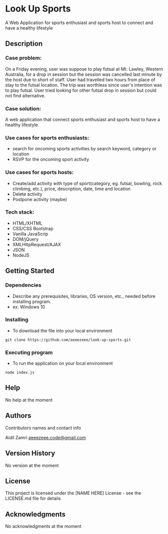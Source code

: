 # Look Up Sports

A Web Application for sports enthusiast and sports host to connect and have a healthy lifestyle

## Description

### Case problem:
On a Friday evening, user was suppose to play futsal at Mt. Lawley, Western Australia, for a drop in session but the session was cancelled last minute by the 
host due to short of staff. User had travelled two hours from place of stay to the futsal location. The trip was worthless since user's intention was to play 
futsal. User tried looking for other futsal drop in session but could not find alternative.

### Case solution:
A web application that connect sports enthusiast and sports host to have a healthy lifestyle.

### Use cases for sports enthusiasts:
* search for oncoming sports activities by search keyword, category or location
* RSVP for the oncoming sport activity

### Use cases for sports hosts:
* Create/add activity with type of sport(category, eg. futsal, bowling, rock climbing, etc.), price, description, date, time and location
* Delete activity
* Postpone activity (maybe)

### Tech stack:
* HTML/XHTML 
* CSS/CSS Bootstrap 
* Vanilla JavaScrip
* DOM/jQuery
* XMLHttpRequest/AJAX
* JSON
* NodeJS

## Getting Started

### Dependencies

* Describe any prerequisites, libraries, OS version, etc., needed before installing program.
* ex. Windows 10

### Installing

* To download the file into your local environment 
```
git clone https://github.com/aeeezeee/look-up-sports.git
```

### Executing program

* To run the application on your local environment
```
node index.js
```

## Help

No help at the moment

## Authors

Contributors names and contact info

Aidil Zamri
aeeezeee.code@gmail.com

## Version History

No version at the moment

## License

This project is licensed under the [NAME HERE] License - see the LICENSE.md file for details

## Acknowledgments

No acknowledgments at the moment
